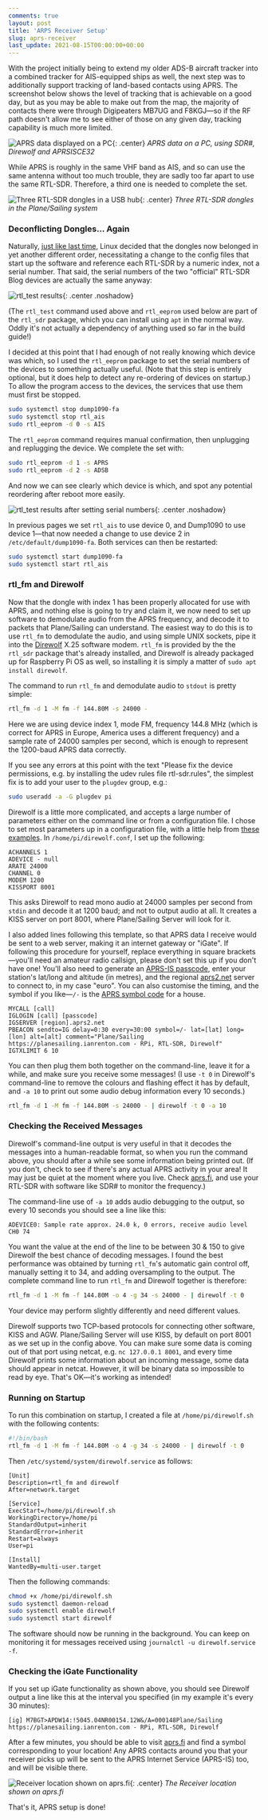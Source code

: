 ```yaml
---
comments: true
layout: post
title: 'ARPS Receiver Setup'
slug: aprs-receiver
last_update: 2021-08-15T00:00:00+00:00
---
```


With the project initially being to extend my older ADS-B aircraft tracker into a combined tracker for AIS-equipped ships as well, the next step was to additionally support tracking of land-based contacts using APRS. The screenshot below shows the level of tracking that is achievable on a good day, but as you may be able to make out from the map, the majority of contacts there were through Digipeaters MB7UG and F8KGJ&mdash;so if the RF path doesn't allow me to see either of those on any given day, tracking capability is much more limited.

![APRS data displayed on a PC](/hardware/planesailing/aprs.png){: .center}
*APRS data on a PC, using SDR#, Direwolf and APRSISCE32*

While APRS is roughly in the same VHF band as AIS, and so can use the same antenna without too much trouble, they are sadly too far apart to use the same RTL-SDR. Therefore, a third one is needed to complete the set.

![Three RTL-SDR dongles in a USB hub](/hardware/planesailing/threedongles.jpg){: .center}
*Three RTL-SDR dongles in the Plane/Sailing system*

### Deconflicting Dongles... Again

Naturally, [just like last time](../ais-receiver/), Linux decided that the dongles now belonged in yet another different order, necessitating a change to the config files that start up the software and reference each RTL-SDR by a numeric index, not a serial number. That said, the serial numbers of the two "official" RTL-SDR Blog devices are actually the same anyway:

![rtl_test results](/hardware/planesailing/threedongles-rtltest.png){: .center .noshadow}

(The `rtl_test` command used above and `rtl_eeprom` used below are part of the `rtl_sdr` package, which you can install using `apt` in the normal way. Oddly it's not actually a dependency of anything used so far in the build guide!)

I decided at this point that I had enough of not really knowing which device was which, so I used the `rtl_eeprom` package to set the serial numbers of the devices to something actually useful. (Note that this step is entirely optional, but it does help to detect any re-ordering of devices on startup.) To allow the program access to the devices, the services that use them must first be stopped.

```bash
sudo systemctl stop dump1090-fa
sudo systemctl stop rtl_ais
sudo rtl_eeprom -d 0 -s AIS
```

The `rtl_eeprom` command requires manual confirmation, then unplugging and replugging the device. We complete the set with:

```bash
sudo rtl_eeprom -d 1 -s APRS
sudo rtl_eeprom -d 2 -s ADSB
```

And now we can see clearly which device is which, and spot any potential reordering after reboot more easily.

![rtl_test results after setting serial numbers](/hardware/planesailing/threedongles-rtltest2.png){: .center .noshadow}

In previous pages we set `rtl_ais` to use device 0, and Dump1090 to use device 1&mdash;that now needed a change to use device 2 in `/etc/default/dump1090-fa`. Both services can then be restarted:

```bash
sudo systemctl start dump1090-fa
sudo systemctl start rtl_ais
```

### rtl_fm and Direwolf

Now that the dongle with index 1 has been properly allocated for use with APRS, and nothing else is going to try and claim it, we now need to set up software to demodulate audio from the APRS frequency, and decode it to packets that Plane/Sailing can understand. The easiest way to do this is to use `rtl_fm` to demodulate the audio, and using simple UNIX sockets, pipe it into the [Direwolf](https://github.com/wb2osz/direwolf) X.25 software modem. `rtl_fm` is provided by the the `rtl_sdr` package that's already installed, and Direwolf is already packaged up for Raspberry Pi OS as well, so installing it is simply a matter of `sudo apt install direwolf`.

The command to run `rtl_fm` and demodulate audio to `stdout` is pretty simple:

```bash
rtl_fm -d 1 -M fm -f 144.80M -s 24000 -
```

Here we are using device index 1, mode FM, frequency 144.8 MHz (which is correct for APRS in Europe, America uses a different frequency) and a sample rate of 24000 samples per second, which is enough to represent the 1200-baud APRS data correctly.

If you see any errors at this point with the text "Please fix the device permissions, e.g. by installing the udev rules file rtl-sdr.rules", the simplest fix is to add your user to the `plugdev` group, e.g.:

```bash
sudo useradd -a -G plugdev pi
```

Direwolf is a little more complicated, and accepts a large number of parameters either on the command line or from a configuration file. I chose to set most parameters up in a configuration file, with a little help from [these examples](https://gist.github.com/jj1bdx/8ab103e774c81d2c068d455ab862b72e). In `/home/pi/direwolf.conf`, I set up the following:

```
ACHANNELS 1
ADEVICE - null
ARATE 24000
CHANNEL 0
MODEM 1200
KISSPORT 8001
```

This asks Direwolf to read mono audio at 24000 samples per second from `stdin` and decode it at 1200 baud; and not to output audio at all. It creates a KISS server on port 8001, where Plane/Sailing Server will look for it.

I also added lines following this template, so that APRS data I receive would be sent to a web server, making it an internet gateway or "iGate". If following this procedure for yourself, replace everything in square brackets&mdash;you'll need an amateur radio callsign, please don't set this up if you don't have one! You'll also need to generate an [APRS-IS passcode](https://apps.magicbug.co.uk/passcode/), enter your station's lat/long and altitude (in metres), and the regional [aprs2.net](https://aprs2.net) server to connect to, in my case "euro". You can also customise the timing, and the symbol if you like&mdash;`/-` is the [APRS symbol code](http://www.aprs.org/symbols/symbols-new.txt) for a house.

```
MYCALL [call]
IGLOGIN [call] [passcode]
IGSERVER [region].aprs2.net
PBEACON sendto=IG delay=0:30 every=30:00 symbol=/- lat=[lat] long=[lon] alt=[alt] comment="Plane/Sailing https://planesailing.ianrenton.com - RPi, RTL-SDR, Direwolf"
IGTXLIMIT 6 10
```

You can then plug them both together on the command-line, leave it for a while, and make sure you receive some messages! (I use `-t 0` in Direwolf's command-line to remove the colours and flashing effect it has by default, and `-a 10` to print out some audio debug information every 10 seconds.)

```bash
rtl_fm -d 1 -M fm -f 144.80M -s 24000 - | direwolf -t 0 -a 10
```

### Checking the Received Messages

Direwolf's command-line output is very useful in that it decodes the messages into a human-readable format, so when you run the command above, you should after a while see some information being printed out. (If you don't, check to see if there's any actual APRS activity in your area! It may just be quiet at the moment where you live. Check [aprs.fi](https://aprs.fi), and use your RTL-SDR with software like SDR# to monitor the frequency.)

The command-line use of `-a 10` adds audio debugging to the output, so every 10 seconds you should see a line like this:

```
ADEVICE0: Sample rate approx. 24.0 k, 0 errors, receive audio level CH0 74
```

You want the value at the end of the line to be between 30 & 150 to give Direwolf the best chance of decoding messages. I found the best performance was obtained by turning `rtl_fm`'s automatic gain control off, manually setting it to 34, and adding oversampling to the output. The complete command line to run `rtl_fm` and Direwolf together is therefore:

```bash
rtl_fm -d 1 -M fm -f 144.80M -o 4 -g 34 -s 24000 - | direwolf -t 0
```

Your device may perform slightly differently and need different values.

Direwolf supports two TCP-based protocols for connecting other software, KISS and AGW. Plane/Sailing Server will use KISS, by default on port 8001 as we set up in the config above. You can make sure some data is coming out of that port using netcat, e.g. `nc 127.0.0.1 8001`, and every time Direwolf prints some information about an incoming message, some data should appear in netcat. However, it will be binary data so impossible to read by eye. That's OK&mdash;it's working as intended!

### Running on Startup

To run this combination on startup, I created a file at `/home/pi/direwolf.sh` with the following contents:

```bash
#!/bin/bash
rtl_fm -d 1 -M fm -f 144.80M -o 4 -g 34 -s 24000 - | direwolf -t 0
```

Then `/etc/systemd/system/direwolf.service` as follows:

```
[Unit]
Description=rtl_fm and direwolf
After=network.target

[Service]
ExecStart=/home/pi/direwolf.sh
WorkingDirectory=/home/pi
StandardOutput=inherit
StandardError=inherit
Restart=always
User=pi

[Install]
WantedBy=multi-user.target
```

Then the following commands:

```bash
chmod +x /home/pi/direwolf.sh
sudo systemctl daemon-reload
sudo systemctl enable direwolf
sudo systemctl start direwolf
```

The software should now be running in the background. You can keep on monitoring it for messages received using `journalctl -u direwolf.service -f`.

### Checking the iGate Functionality

If you set up iGate functionality as shown above, you should see Direwolf output a line like this at the interval you specified (in my example it's every 30 minutes):

```
[ig] M7BGT>APDW14:!5045.04NR00154.12W&/A=000148Plane/Sailing https://planesailing.ianrenton.com - RPi, RTL-SDR, Direwolf
```

After a few minutes, you should be able to visit [aprs.fi](https://aprs.fi/) and find a symbol corresponding to your location! Any APRS contacts around you that your receiver picks up will be sent to the APRS Internet Service (APRS-IS) too, and will be visible there.

![Receiver location shown on aprs.fi](/hardware/planesailing/aprsfi.png){: .center}
*The Receiver location shown on aprs.fi*

That's it, APRS setup is done!

